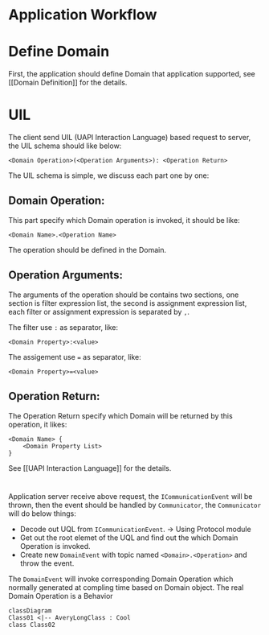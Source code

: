 Application Workflow
======

# Define Domain

First, the application should define Domain that application supported, see [[Domain Definition]] for the details.

# UIL

The client send UIL (UAPI Interaction Language) based request to server, the UIL schema should like below:
```
<Domain Operation>(<Operation Arguments>): <Operation Return>
```
The UIL schema is simple, we discuss each part one by one:

## Domain Operation:

This part specify which Domain operation is invoked, it should be like:
```
<Domain Name>.<Operation Name>
```
The operation should be defined in the Domain.

## Operation Arguments:

The arguments of the operation should be contains two sections, one section is filter expression list, the second is assignment expression list, each filter or assignment expression is separated by `,`.

The filter use `:` as separator, like:
```
<Domain Property>:<value>
```

The assigement use `=` as separator, like:
```
<Domain Property>=<value>
```

## Operation Return:

The Operation Return specify which Domain will be returned by this operation, it likes:
```
<Domain Name> {
    <Domain Property List>
}
```

See [[UAPI Interaction Language]] for the details.

# 

Application server receive above request, the `ICommunicationEvent` will be thrown, then the event should be handled by `Communicator`, the `Communicator` will do below things:
* Decode out UQL from `ICommunicationEvent`. -> Using Protocol module
* Get out the root elemet of the UQL and find out the which Domain Operation is invoked.
* Create new `DomainEvent` with topic named `<Domain>.<Operation>` and throw the event.

The `DomainEvent` will invoke corresponding Domain Operation which normally generated at compling time based on Domain object.
The real Domain Operation is a Behavior

```mermaid
classDiagram
Class01 <|-- AveryLongClass : Cool
class Class02
```